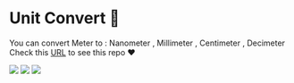 # Unit Convert 🧮

You can convert Meter to : Nanometer , Millimeter , Centimeter , Decimeter
Check this [URL](https://mahdibaderloo.github.io/unit-convertor/) to see this repo ❤️

![](https://img.shields.io/badge/HTML5-E34F26?style=for-the-badge&logo=html5&logoColor=white)
![](https://img.shields.io/badge/CSS3-1572B6?style=for-the-badge&logo=css3&logoColor=white)
![](https://img.shields.io/badge/JavaScript-323330?style=for-the-badge&logo=javascript&logoColor=F7DF1E)
